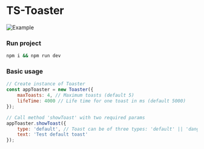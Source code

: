 # TS-Toaster
![Example](https://psv4.userapi.com/c856424/u2351807/docs/d10/81b481ac051f/toaster-example.gif?extra=rnQVSGBkaMLNQK4SUWhaFsQwgDLYzqiSnm6U2GKMWT39TQRg0iHCbI3Fq2-WQUTis8WePyuCdU0DQfjEszQ01I_AEP6ZCTty3_tBh2Ll5RGSWXgulUW5KiXa4Yt9mOOLAI48RA2iTaa4WnJscnHTDg "Example")

### Run project

```bash
npm i && npm run dev
```

### Basic usage

```js
// Create instance of Toaster
const appToaster = new Toaster({
    maxToasts: 4, // Maximum toasts (default 5)
    lifeTime: 4000 // Life time for one toast in ms (default 5000)
});

// Call method 'showToast' with two required params
appToaster.showToast({
    type: 'default', // Toast can be of three types: 'default' || 'danger' || 'warning'
    text: 'Test default toast'
});
```
